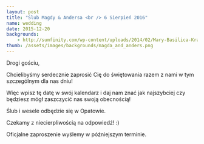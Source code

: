 ```yaml
---
layout: post
title: "Ślub Magdy & Andersa <br /> 6 Sierpień 2016"
name: wedding
date: 2015-12-20
backgrounds:
    - http://sumfinity.com/wp-content/uploads/2014/02/Mary-Basilica-Krakow.jpg
thumb: /assets/images/backgrounds/magda_and_anders.png
---
```




Drogi gościu,

Chcielibyśmy serdecznie zaprosić Cię do świętowania razem z nami w tym szczególnym dla nas dniu!

Więc wpisz tę datę w swój kalendarz i daj nam znać jak najszybciej czy będziesz mógł zaszczycić nas swoją obecnością!

Ślub i wesele odbędzie się w Opatowie.

Czekamy z niecierpliwością na odpowiedź! :)

Oficjalne zaproszenie wyślemy w późniejszym terminie.
